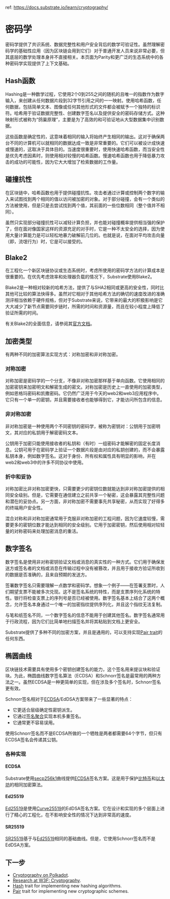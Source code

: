 ref: https://docs.substrate.io/learn/cryptography/


# 密码学

密码学提供了共识系统、数据完整性和用户安全背后的数学可验证性。虽然理解密码学的基础性应用（因为区块链会用到它们）对于普通开发人员来说非常必要，但其底层的数学处理本身并不直接相关。本页面为Parity和更广泛的生态系统中的各种密码学实现提供了上下文基础。

## Hash函数

Hashing是一种数学过程，它使用2个0到255之间的随机的且唯一的指数作为数字输入，来创建从任何数据片段到32字节引用之间的一一映射。使用哈希函数，任何数据，包括简单文本、图像或任何其他形式的文件都会被赋予一个独特的标识符。哈希用于验证数据完整性、创建数字签名以及提供安全的密码存储方式。这种映射形式被称为“鸽巢原理”，主要是为了高效的和可验证地从大型数据集中识别数据。

这些函数是确定性的，这意味着相同的输入将始终产生相同的输出。这对于确保两台不同的计算机可以就相同的数据达成一致是非常重要的。它们可以被设计成快速或慢速的，这取决于具体目的。当速度很重要时，使用快速哈希函数，而当安全性是优先考虑因素时，则使用相对较慢的哈希函数。慢速哈希函数也用于降低暴力攻击的成功的可能性，因为它大大增加了检索数据的工作量。

## 碰撞抗性

在区块链中，哈希函数也用于提供碰撞抗性。攻击者通过计算或控制两个数字的输入来试图找到两个相同的值以访问被加密的对象。对于部分碰撞，会有一个类似的方法被使用，但是只是去尝试找到两个值，其前面的一些位数相同（整个值并不相同）。

虽然只实现部分碰撞抗性可以减轻计算负担，并也能对碰撞概率提供相当强的保护了，但在面对像国家这样的资源充足的对手时，它是一种不太安全的选择，因为使用大量计算能力是可以轻松地暴力破解前几位的。也就是说，在面对平均攻击向量（即，流氓行为）时，它是可以接受的。

## Blake2

在工程化一个新区块链协议或生态系统时，考虑所使用的密码学方法的计算成本是很重要的。在优先考虑效率和处理器负载的情况下，Substrate使用Blake2。

Blake2是一种相对较新的哈希方法，提供了与SHA2相同或更高的安全性，同时比其他可比较的算法快得多。虽然对它相对于其他哈希方法的确切的速度改进的准确测评相当依赖于硬件规格，但对于Substrate来说，它带来的最大的积极影响是它大大减少了新节点需要同步链时，所需的时间和资源量，而且在较小程度上降低了验证所需的时间。

有关Blake2的全面信息，请参阅其[官方文档](https://www.blake2.net/blake2.pdf)。

## 加密类型

有两种不同的加密算法实现方式：对称加密和非对称加密。

### 对称加密

对称加密是密码学的一个分支，不像非对称加密那样基于单向函数。它使用相同的加密密钥来加密明文和解密生成的密文。对称加密是历史上一直使用的加密类型，例如恩格玛密码和凯撒密码。它仍然广泛用于今天的web2和web3应用程序中。它只有一个单一的密钥，并且需要接收者也能够得到它，才能访问所包含的信息。

### 非对称加密

非对称加密是一种使用两个不同密钥的密码学，被称为密钥对：公钥用于加密明文，其对应的私钥用于解密密码文本。

公钥用于加密只能使用接收者的私钥和（有时）一组密码才能解密的固定长度消息。公钥可用于在密码学上验证一个数据片段是由对应的私钥创建的，而不会暴露私钥本身，例如数字签名。这对于身份、所有权和属性具有明显的影响，并在web2和web3中的许多不同协议中使用。

### 折中和妥协

对称加密比非对称加密更快，只需要更少的密钥位数就能达到非对称加密提供的相同安全级别。但是，它需要在通信建立之前共享一个秘密，这会暴露其完整性问题和潜在的妥协点。另一方面，非对称加密不需要事先共享秘密，从而实现了好得多的终端用户安全性。

混合对称和非对称加密通常用于克服非对称加密的工程问题，因为它速度较慢，需要更多的密钥位数才能达到相同的安全级别。它用于加密密钥，然后使用相对较轻量的对称密码来处理加密消息的重活。

## 数字签名

数字签名是使用非对称密钥验证文档或消息的真实性的一种方式。它们用于确保发送方或签名者的文档或消息在传输过程中没有被篡改，并且用于接收方验证所收到的数据是否准确的，且来自预期的发送方。

签署数字签名只需要理解一点数学和密码学。想象一个例子——在签署支票时，人们期望支票不能被多次兑现。这不是签名系统的特性，而是支票序列化系统的特性。银行将检查支票上的序列号是否已经被使用。数字签名基本上结合了这两个概念，允许签名本身通过一个唯一的加密指纹提供序列化，并且这个指纹无法复制。

与笔和纸签名不同，一个数字签名的信息不能用于创建其他签名。数字签名通常用于行政流程，因为它们比简单地扫描签名并将其粘贴到文档上更安全。

Substrate提供了多种不同的加密方案，并且是通用的，可以支持实现[Pair trait](https://paritytech.github.io/substrate/master/sp_core/crypto/trait.Pair.html)的任何东西。

## 椭圆曲线

区块链技术需要具有使用多个密钥创建签名的能力，这个签名用来提议块和验证块。为此，椭圆曲线数字签名算法（ECDSA）和Schnorr签名是最常用的两种方法之一。虽然ECDSA是一种更简单的实现，但在涉及多个签名时，Schnorr签名更有效。

Schnorr签名相对于[ECDSA](https://docs.substrate.io/learn/cryptography/#ecdsa)/EdDSA方案带来了一些显著的特点：

- 它更适合层级确定性密钥派生。
- 它通过[签名聚合](https://bitcoincore.org/en/2017/03/23/schnorr-signature-aggregation/)实现本机多重签名。
- 它通常更不容易误用。

使用Schnorr签名而不是ECDSA所做的一个牺牲是两者都需要64个字节，但只有ECDSA签名会传递其公钥。

### 各种实现

#### ECDSA

Substrate使用[secp256k1](https://en.bitcoin.it/wiki/Secp256k1)曲线提供[ECDSA](https://en.wikipedia.org/wiki/Elliptic_Curve_Digital_Signature_Algorithm)签名方案。这是用于保护[比特币](https://en.wikipedia.org/wiki/Bitcoin)和[以太坊](https://en.wikipedia.org/wiki/Ethereum)的相同加密算法。

#### Ed25519

[Ed25519](https://en.wikipedia.org/wiki/EdDSA#Ed25519)是使用[Curve25519](https://en.wikipedia.org/wiki/Curve25519)的EdDSA签名方案。它在设计和实现的多个层面上进行了精心的工程化，在不影响安全性的情况下达到非常高的速度。

#### SR25519

[SR25519](https://research.web3.foundation/en/latest/polkadot/keys/1-accounts-more.html)基于与[Ed25519](https://docs.substrate.io/learn/cryptography/#ed25519)相同的基础曲线。但是，它使用Schnorr签名而不是EdDSA方案。

## 下一步

- [Cryptography on Polkadot](https://wiki.polkadot.network/docs/en/learn-cryptography).
- [Research at W3F: Cryptography](https://research.web3.foundation/en/latest/crypto.html).
- [Hash](https://paritytech.github.io/substrate/master/sp_runtime/traits/trait.Hash.html) trait for implementing new hashing algorithms.
- [Pair](https://paritytech.github.io/substrate/master/sp_core/crypto/trait.Pair.html) trait for implementing new cryptographic schemes.


